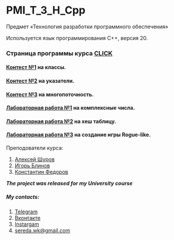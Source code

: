 # PMI_T_3_H_Cpp
Предмет «Технология разработки программного обеспечения» 

Иcпользуется язык программирования С++, версия 20.

### Страница программы курса [CLICK](/CATS_files/CATS.html)

#### [Контест №1](/tournament%201) на классы.
#### [Контест №2](/tournament%202) на указатели.
#### [Контест №3](/tournament%203) на многопоточность.
#### [Лабораторная работа №1](/LAB%201) на комплексные числа.
#### [Лабораторная работа №2](/LAB%202) на хеш таблицу.
#### [Лабораторная работа №3](/LAB%203) на создание игры Rogue-like.

Преподователи курса:
1) [Алексей Щуров](https://github.com/alexiskhb)
2) [Игорь Блинов]()
3) [Константин Федоров]()

***The project was released for my University course***

##### My contacts:
1. [Telegram](https://tgmsg.ru/princepepper)
2. [Вконтакте](https://vk.com/princepepper)
3. [Instargam](https://www.instagram.com/prince_pepper_official/?hl=ru)
4. <sereda.wk@gmail.com>
